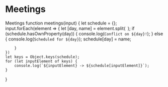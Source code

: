 # Meetings
 Meetings
function meetings(input) {
    let schedule = {};
    input.forEach(element => {
        let [day, name] = element.split(` `);
        if (schedule.hasOwnProperty(day)) {
            console.log(`Conflict on ${day}!`);
        } else {
            console.log(`Scheduled for ${day}`);
            schedule[day] = name;

        }
    })
    let keys = Object.keys(schedule);
    for (let inputElement of keys) {
        console.log(`${inputElement} -> ${schedule[inputElement]}`);
    }
}